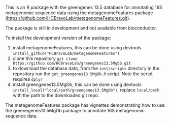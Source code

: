 This is an R package with the greengenes 13.5 database for annotating 16S metagenomic sequence data using the metagenomeFeatures package (https://github.com/HCBravoLab/metagenomeFeatures.git).

The package is still in development and not available from bioconductor.

To install the development version of the package:  
1. install metagenomeFeatures, this can be done using devtools `install_github("HCBravoLab/metagenomeFeatures")`  
2. clone this repository `git clone https://github.com/HCBravoLab/greengenes13.5MgDb.git`   
3. to download the database data, from the `inst/scripts` directory in the repository run the `get_greengenes13.5MgDb.R` script. Note the script requires `dplyr`   
4. install greengenes13.5MgDb, this can be done using devtools `install_local("local/path/greengenes13.5MgDb")`, replace `local/path` with the path to the downloaded git repo.   

The metagenomeFeatures package has vignettes demonstrating how to use the greenegenes13.5MgDb package to annotate 16S metagenomic sequence data.
